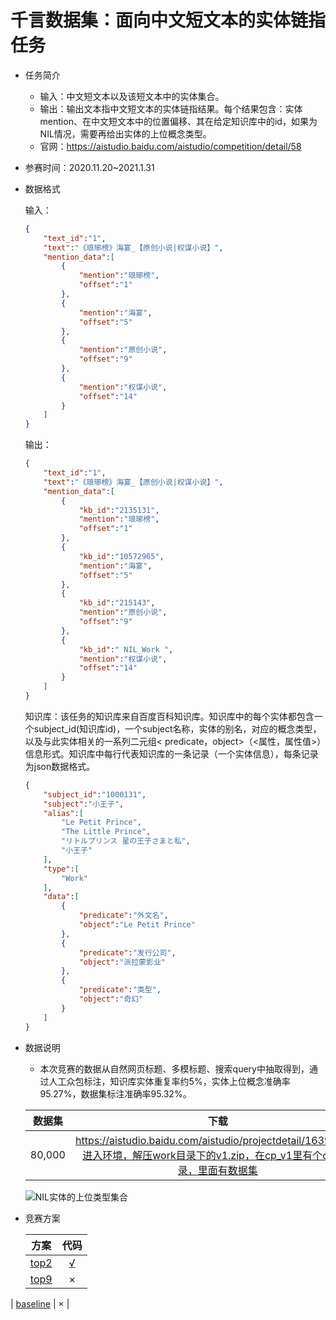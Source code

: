 # 千言数据集：面向中文短文本的实体链指任务

* 任务简介

  * 输入：中文短文本以及该短文本中的实体集合。
  * 输出：输出文本指中文短文本的实体链指结果。每个结果包含：实体mention、在中文短文本中的位置偏移、其在给定知识库中的id，如果为NIL情况，需要再给出实体的上位概念类型。
  * 官网：https://aistudio.baidu.com/aistudio/competition/detail/58

* 参赛时间：2020.11.20~2021.1.31

* 数据格式

  输入：

  ```json
  {
      "text_id":"1",
      "text":"《琅琊榜》海宴_【原创小说|权谋小说】",
      "mention_data":[
          {
              "mention":"琅琊榜",
              "offset":"1"
          },
          {
              "mention":"海宴",
              "offset":"5"
          },
          {
              "mention":"原创小说",
              "offset":"9"
          },
          {
              "mention":"权谋小说",
              "offset":"14"
          }
      ]
  }
  ```

  输出：

  ```json
  {
      "text_id":"1",
      "text":"《琅琊榜》海宴_【原创小说|权谋小说】",
      "mention_data":[
          {
              "kb_id":"2135131",
              "mention":"琅琊榜",
              "offset":"1"
          },
          {
              "kb_id":"10572965",
              "mention":"海宴",
              "offset":"5"
          },
          {
              "kb_id":"215143",
              "mention":"原创小说",
              "offset":"9"
          },
          {
              "kb_id":" NIL_Work ",
              "mention":"权谋小说",
              "offset":"14"
          }
      ]
  }
  ```

  知识库：该任务的知识库来自百度百科知识库。知识库中的每个实体都包含一个subject_id(知识库id)，一个subject名称，实体的别名，对应的概念类型，以及与此实体相关的一系列二元组< predicate，object>（<属性，属性值>）信息形式。知识库中每行代表知识库的一条记录（一个实体信息），每条记录为json数据格式。

  ```json
  {
      "subject_id":"1000131",
      "subject":"小王子",
      "alias":[
          "Le Petit Prince",
          "The Little Prince",
          "リトルプリンス 星の王子さまと私",
          "小王子"
      ],
      "type":[
          "Work"
      ],
      "data":[
          {
              "predicate":"外文名",
              "object":"Le Petit Prince"
          },
          {
              "predicate":"发行公司",
              "object":"派拉蒙影业"
          },
          {
              "predicate":"类型",
              "object":"奇幻"
          }
      ]
  }
  ```

* 数据说明

  * 本次竞赛的数据从自然网页标题、多模标题、搜索query中抽取得到，通过人工众包标注，知识库实体重复率约5%，实体上位概念准确率95.27%，数据集标注准确率95.32%。

  | 数据集 |                             下载                             |
  | :----: | :----------------------------------------------------------: |
  | 80,000 | https://aistudio.baidu.com/aistudio/projectdetail/1639840，进入环境，解压work目录下的v1.zip，在cp_v1里有个data目录，里面有数据集 |

  ![NIL实体的上位类型集合](https://github.com/TingFree/NLPer-Arsenal/blob/master/%E5%AE%9E%E4%BD%93%E9%93%BE%E6%8C%87/pic/1.png?raw=true)

* 竞赛方案

  |                             方案                             |                             代码                             |
  | :----------------------------------------------------------: | :----------------------------------------------------------: |
  |        [top2](https://zhuanlan.zhihu.com/p/359920582)        | [√](https://aistudio.baidu.com/aistudio/projectdetail/1639840) |
  |        [top9](https://zhuanlan.zhihu.com/p/348775852)        |                              ×                               |
| [baseline](https://aistudio.baidu.com/aistudio/projectdetail/1331020) |                              ×                               |
  
  